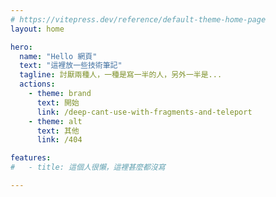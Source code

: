 ```yaml
---
# https://vitepress.dev/reference/default-theme-home-page
layout: home

hero:
  name: "Hello 網頁"
  text: "這裡放一些技術筆記"
  tagline: 討厭兩種人，一種是寫一半的人，另外一半是...
  actions:
    - theme: brand
      text: 開始
      link: /deep-cant-use-with-fragments-and-teleport
    - theme: alt
      text: 其他
      link: /404

features:
#   - title: 這個人很懶，這裡甚麼都沒寫

---
```


